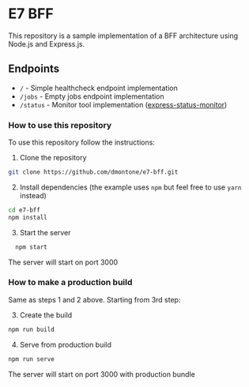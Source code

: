 # E7 BFF

This repository is a sample implementation of a BFF architecture using Node.js and Express.js.

## Endpoints

- `/` - Simple healthcheck endpoint implementation
- `/jobs` - Empty jobs endpoint implementation
- `/status` - Monitor tool implementation ([express-status-monitor](https://github.com/RafalWilinski/express-status-monitor))

### How to use this repository

To use this repository follow the instructions:

1. Clone the repository
```bash
git clone https://github.com/dmontone/e7-bff.git
```

2. Install dependencies (the example uses `npm` but feel free to use `yarn` instead)
```bash
cd e7-bff
npm install
```

3. Start the server
```bash
  npm start
```
The server will start on port 3000

### How to make a production build

Same as steps 1 and 2 above. Starting from 3rd step:

3. Create the build
```bash
npm run build
```

4. Serve from production build
```bash
npm run serve
```
The server will start on port 3000 with production bundle